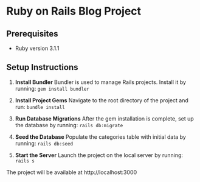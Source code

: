# Ruby on Rails Blog Project

## Prerequisites
- Ruby version 3.1.1

## Setup Instructions

1. **Install Bundler**
   Bundler is used to manage Rails projects. Install it by running:
   ```gem install bundler```

2. **Install Project Gems**
   Navigate to the root directory of the project and run:
   ```bundle install```

3. **Run Database Migrations**
   After the gem installation is complete, set up the database by running:
   ```rails db:migrate```

4. **Seed the Database**
   Populate the categories table with initial data by running:
   ```rails db:seed```

5. **Start the Server**
   Launch the project on the local server by running:
   ```rails s```

The project will be available at http://localhost:3000
